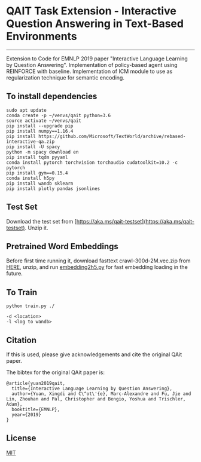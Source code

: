 # QAIT Task Extension - Interactive Question Answering in Text-Based Environments
--------------------------------------------------------------------------------
Extension to Code for EMNLP 2019 paper "Interactive Language Learning by Question Answering".
Implementation of policy-based agent using REINFORCE with baseline. 
Implementation of ICM module to use as regularization technique for semantic encoding.

## To install dependencies
```
sudo apt update
conda create -p ~/venvs/qait python=3.6
source activate ~/venvs/qait
pip install --upgrade pip
pip install numpy==1.16.4
pip install https://github.com/Microsoft/TextWorld/archive/rebased-interactive-qa.zip
pip install -U spacy
python -m spacy download en
pip install tqdm pyyaml
conda install pytorch torchvision torchaudio cudatoolkit=10.2 -c pytorch
pip install gym==0.15.4
conda install h5py 
pip install wandb sklearn
pip install plotly pandas jsonlines
```


## Test Set
Download the test set from [https://aka.ms/qait-testset](https://aka.ms/qait-testset). Unzip it.


## Pretrained Word Embeddings
Before first time running it, download fasttext crawl-300d-2M.vec.zip from [HERE](https://fasttext.cc/docs/en/english-vectors.html), unzip, and run [embedding2h5.py](./embedding2h5.py) for fast embedding loading in the future.

## To Train
```
python train.py ./

-d <location>
-l <log to wandb>
```

## Citation
If this is used, please give acknowledgements and cite the original QAit paper.

The bibtex for the original QAit paper is:

```
@article{yuan2019qait,
  title={Interactive Language Learning by Question Answering},
  author={Yuan, Xingdi and C\^ot\'{e}, Marc-Alexandre and Fu, Jie and Lin, Zhouhan and Pal, Christopher and Bengio, Yoshua and Trischler, Adam},
  booktitle={EMNLP},
  year={2019}
}
```

## License

[MIT](./LICENSE)

